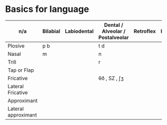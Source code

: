 # Basics for language

| n/a                 | Bilabial | Labiodental | Dental / Alveolar / Postalveolar | Retroflex | Palatal | Velar | Uvular | Pharyngeal | Glottal |
| ------------------- | -------- | ----------- | -------------------------------- | --------- | ------- | ----- | ------ | ---------- | ------- |
| Plosive             | p b      |             | t d                              |           |         |       |        |            |         |
| Nasal               | m        |             | n                                |           |         |    ŋ  |        |            |         |
| Trill               |          |             | r                                |           |         |       |        |            |         |
| Tap or Flap         |          |             |                                  |           |         |       |        |            |         |
| Fricative           |          |             | θð  ,   SZ      , ʃʒ             |           |         |       |        |            |         |
| Lateral Fricative   |          |             |                                  |           |         |       |        |            |         |
| Approximant         |          |             |                                  |           |         |       |        |            |         |
| Lateral approximant |          |             |                                  |           |         |       |        |            |         |
